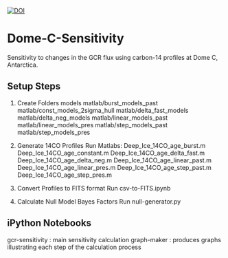 [![DOI](https://zenodo.org/badge/733696122.svg)](https://zenodo.org/doi/10.5281/zenodo.12667032)

# Dome-C-Sensitivity
Sensitivity to changes in the GCR flux using carbon-14 profiles at Dome C, Antarctica.

## Setup Steps
1. Create Folders
models
matlab/burst_models_past
matlab/const_models_2sigma_hull
matlab/delta_fast_models
matlab/delta_neg_models
matlab/linear_models_past
matlab/linear_models_pres
matlab/step_models_past
matlab/step_models_pres

2. Generate 14CO Profiles
Run Matlabs:
Deep_Ice_14CO_age_burst.m
Deep_Ice_14CO_age_constant.m
Deep_Ice_14CO_age_delta_fast.m
Deep_Ice_14CO_age_delta_neg.m
Deep_Ice_14CO_age_linear_past.m
Deep_Ice_14CO_age_linear_pres.m
Deep_Ice_14CO_age_step_past.m
Deep_Ice_14CO_age_step_pres.m

3. Convert Profiles to FITS format
Run csv-to-FITS.ipynb

4. Calculate Null Model Bayes Factors
Run null-generator.py

## iPython Notebooks
gcr-sensitivity : main sensitivity calculation
graph-maker : produces graphs illustrating each step of the calculation process